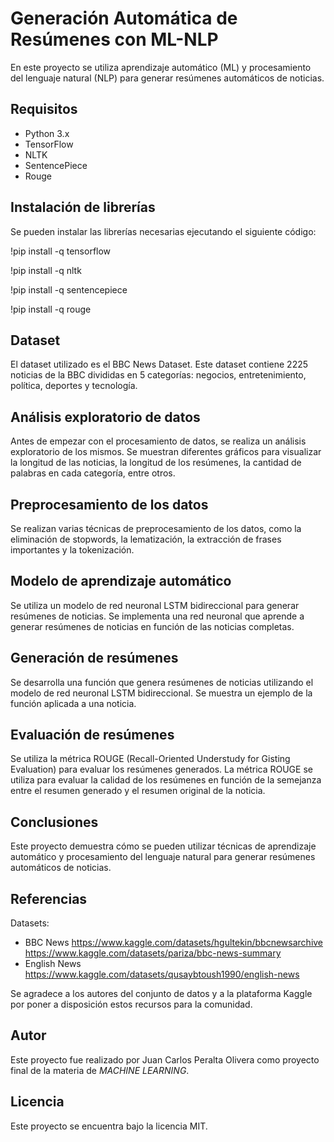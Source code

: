 # **Generación Automática de Resúmenes con ML-NLP**
En este proyecto se utiliza aprendizaje automático (ML) y procesamiento del lenguaje natural (NLP) para generar resúmenes automáticos de noticias.

## **Requisitos**
* Python 3.x
* TensorFlow
* NLTK
* SentencePiece
* Rouge
## **Instalación de librerías**
Se pueden instalar las librerías necesarias ejecutando el siguiente código:

!pip install -q tensorflow

!pip install -q nltk

!pip install -q sentencepiece

!pip install -q rouge

## **Dataset**
El dataset utilizado es el BBC News Dataset. Este dataset contiene 2225 noticias de la BBC divididas en 5 categorías: negocios, entretenimiento, política, deportes y tecnología.

## **Análisis exploratorio de datos**
Antes de empezar con el procesamiento de datos, se realiza un análisis exploratorio de los mismos. Se muestran diferentes gráficos para visualizar la longitud de las noticias, la longitud de los resúmenes, la cantidad de palabras en cada categoría, entre otros.

## **Preprocesamiento de los datos**
Se realizan varias técnicas de preprocesamiento de los datos, como la eliminación de stopwords, la lematización, la extracción de frases importantes y la tokenización.

## **Modelo de aprendizaje automático**
Se utiliza un modelo de red neuronal LSTM bidireccional para generar resúmenes de noticias. Se implementa una red neuronal que aprende a generar resúmenes de noticias en función de las noticias completas.

## **Generación de resúmenes**
Se desarrolla una función que genera resúmenes de noticias utilizando el modelo de red neuronal LSTM bidireccional. Se muestra un ejemplo de la función aplicada a una noticia.

## **Evaluación de resúmenes**
Se utiliza la métrica ROUGE (Recall-Oriented Understudy for Gisting Evaluation) para evaluar los resúmenes generados. La métrica ROUGE se utiliza para evaluar la calidad de los resúmenes en función de la semejanza entre el resumen generado y el resumen original de la noticia.

## **Conclusiones**
Este proyecto demuestra cómo se pueden utilizar técnicas de aprendizaje automático y procesamiento del lenguaje natural para generar resúmenes automáticos de noticias.

## **Referencias**
Datasets: 
* BBC News https://www.kaggle.com/datasets/hgultekin/bbcnewsarchive https://www.kaggle.com/datasets/pariza/bbc-news-summary 
* English News https://www.kaggle.com/datasets/qusaybtoush1990/english-news

Se agradece a los autores del conjunto de datos y a la plataforma Kaggle por poner a disposición estos recursos para la comunidad.

## **Autor**
Este proyecto fue realizado por Juan Carlos Peralta Olivera como proyecto final de la materia de *MACHINE LEARNING*.

## **Licencia**
Este proyecto se encuentra bajo la licencia MIT.
